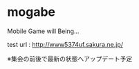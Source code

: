 mogabe
======

Mobile Game will Being...


test url : http://www5374uf.sakura.ne.jp/

※集会の前後で最新の状態へアップデート予定
